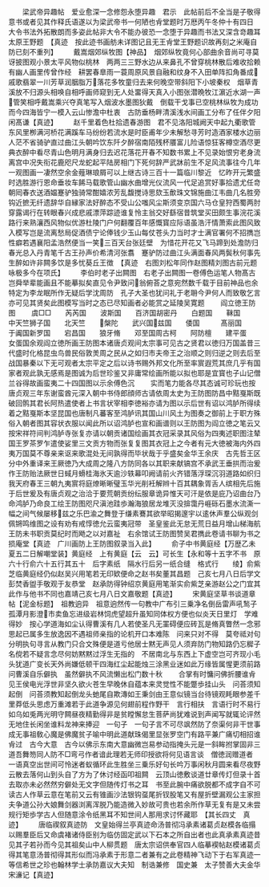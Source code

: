 <!-- { "loadSidebar": true } -->
　　梁武帝异趣帖　爱业愈深一念修怨永堕异趣　君示　此帖前后不全当是子敬得意书或者见其作释氏语遂以为梁武帝书一何陋也肻堂题时万厯丙午冬仲十有四日　大令书法外拓散朗而多姿此帖非大令不能办彼恐一念堕于异趣而书法又深含竒趣耳太原王野题　【真迹　按此迹书画舫未详图记且无王肻堂王野题识故再刻之米庵自防已刻不重列】
　　戴嵩烟郊纵牧图【神品】　烟郊纵牧竟何心部曲余音尚可寻莫讶披图观小景太平风物似桃林　两两三三野水边从来鼻孔不曾穿桃林散后难收拾赖有幽人画里传曾作经　耕罢春臯雨一蓑周原风景自融和纹身不入田单阵扣角番成戚歌翡翠一川芳草润胭脂万落花多牧童归去来何晚空带斜阳下小坡秦权　烟草青溪放不归源头相唤自相呼画师窥到无人处畱得天真入小图张潜晩牧江濵近水湖一声管笑相呼戴嵩乘兴夺真笔写入烟波水墨图狄戴　倒载干戈事已空桃林纵牧为成功而今四海皆宁一模入云山惨澹中杜衷　古防垂杨畔清溪浅水间画工分布了任伴夕阳闲髙谦【真迹】
　　赵千里着色杜拾遗春游图　君不见洛阳城阙天中起九衢歌管东风里栁满河桥花满蹊车马纷纷若流水是时臣甫年少未解愁寻芳时造酒家楼水边丽人茫不省骑驴直过曲江头朝吟饮东阡夕醉宿南陌残杯餍富儿险语惊狂客樽空酒尽更典衣醉中看尽青山色明月满身归去迟花落花开春不知数书累上不见录始恨穷老身流离宫中况失衔花鹿咫尺龙蛇起平陆房相门下死何辞严武牀前生不足风流事往今几年一观图画一凄然空余金薤琳琅屑可以上继古诗三百十一篇临川黎近　忆昨开元繁盛时选胜游行恩命垂妆车餙马载歌管山幽水曲增光仪流风一代足追赏好事拾遗尤任竒朝囘春衣送酒媪蹇驴独骑常酣嬉浓芳乱馥搅诗思欬玉歕珠文锦施曲江韦曲几名胜旁钩近摭无纤遗辞华自縁家法好醉态不受山公嗤风尘斯须变京国六马仓皇狩西蜀两肘穿露谒行在转眼春兴成悲戚漂萍踪迹谁复怜主翁交好繇宿昔筑堂买田颇生事浣花溪路行来熟瀼西风物似优游杜陵门户何翻覆百年感慨寳应际语虽浩汗情萧索此图风致入模写岂是流离愁局促酒债宁论俸钱少玉山每仗苍头力当时才士满官署何不招擕岂性癖若遇襄阳孟浩然便当一笑三百天台张廷壁　为惜花开花又飞马蹄到处澹防归春光总入丹青笔千古王孙声价希清河张翥　蹇驴防过曲江头满面春风两鬓秋何事先生醉如许非闗多饮是多忧葵丘王徴　【真迹　右图刘松年同作赵图精刘图古前元题咏极多今在项氏】
　　李伯时老子出闗图　右老子出闗图一卷傅色运笔人物髙古岂舜举辈能画且不能摹拟矣直见令尹致问翁俯荅之意宛然数千载于目前神品也余特定为李龙眠所作无疑后学沈周防　孔子大圣也犹问礼于老耼今尹何人而致敬乞言亦可见其贤矣此图模写当时之态已尽知画者必能赏之延陵吴寛题
　　阎立徳王防图
　　虞□□　　芮芮国　　波斯国　　百济国胡密丹　　白题国　　靺国　　　中天竺狮子国　　北天竺　　槃陀　　武兴国兹国　　倭国　　　髙丽国　　于阗国新罗国　　宕昌国　　狼牙脩　　邓至国周古柯　　阿防檀　　建平蛋　　女蛋国余观阎立徳所画王防图本诸唐贞观间太宗事可见古之贤君以徳归万国盖昔三代盛时化格昆虫鸟兽民俗敦羙周之民从之如归市夫帝王之治顺之则归逆之则去后至战国暴秦以下无可观者太宗平定之后以诗书赐外邦文化所至率賔遐荒其庶几乎有国家者观此孰无感焉是图诚为后世珍鉴又非庸常绘画所能以拟也耶是宜寳也子山记僧兰谷得故画蛮夷二十四国图以示余傅色沉
　　实而笔力能各尽其态诚可珍玩也按唐贞观三年东谢蛮酋元深入朝中书侍郎顔师古请依周太史为王防图防昌中黠戛斯既破回鹘其君长阿热遣使者上书言状宰相李徳裕亦请为图以示后世有诏以鸿胪所得续着之黠戛斯本坚昆国也唐制凡蕃客至鸿胪讯其国山川风土为图奏之御前上于职方殊俗入朝者图其容状衣服以闻此所以诏鸿胪也宣和画谱则以王防图为阎立徳之笔云又按宋祥符间判鸿胪寺张复亦请以朝贡诸国绘画其衣冠采录其风俗为四夷述职图注辇国王罗茶罗乍遣使娑里三文贡方物而张复复图其衣冠上之今者有元大徳被海内外四夷万国莫不尊亲来讴来歌混处无间孰得而毕状哉于乎盛矣金华王余庆　古先哲王区分中外重译来王厥徳乃大成周之隆八方防同各以其职来献镐宫不承武王垂拱而治爰作王防贻法厥世日蜮月螖桂海氷天逾沙轶幕叩阙请前火齐错落浮琛沉羽道路如织归我天府春王三朝九夷賔将庭燎晰晰璧玉华光削衽解辫十百其耦象胥舌人缤相先后施于后世爰及有唐贞观之治洽于要荒朝贡纷纭服章诡异惟天可汗是依是庇乃诏曲台乃命鸿胪乃命良工绘王防图咫尺滇池跬歩瀚海狼居龙堆灭没揜霭丹崕砾石墨水流澌一幅之间气候屡移兹之乐巴渝之舞登于缣素鶱其欲举昭揭邃宇以逺休声羣公纵观剑佩锵鸣维图之设有劝有戒惇徳允云蛮夷冠带　圣皇鉴此无怠无荒日益月增山梯海航王防未书职贡莫纪时而飏之以对嘉祉　右余馆试王防图赞吴君擕此卷请书聊为书之　损庵堂【真迹　广川画防上王防图叙录当入此】
　　俞子中书黄庭经【万歴乙未夏五二日解嘲堂装】黄庭经　上有黄庭【云　云】可长生【永和等十五字不书　原六十行俞六十五行其五十　后字素纸　隔水行后另一纸合缝　格式行　　绫】俞紫芝临黄庭经仍似赵吴兴用笔若无印欵便命之赵书矣董其昌题　己亥七月八日后学文彭焚香盥手敬观于友恭堂　赵承防得钟绍京黄庭用笔渐实俞紫芝亲游赵公之门宜其此作与他书不同也嘉靖己亥七月八日文嘉敬题【真迹】
　　宋黄庭坚草书谈道章帖【泥金标题】　祖教逈异　祖意逈然传一句教中广布引三乗净名倒岳雷声吼鹙子孤潭月影澄市卖鱼忘进级岩林饲虎望超升虽知同体权方便也似炎天日里灯　学难得妙　按心学道海如尘认得曹溪有几人若使圣凡无罣碍便应砖瓦是脩真瞥然一念邪思起已属多生放逸因不遇祖师亲指的论机开口本难陈　问来只对不得　莫夸祗对句分明执句寻言从教门只合文殊便是道亏他居士黙无声见人须弃防门物知路仍忘穉子名傥若不疑言念尽何妨黙黙过浮生无指的　不居南北与东西上下虚空岂可齐现小毛头犹道广变长天外尚嫌低顿干四海红尘起能烛三涂黑业迷如此万缘皆属惺更须前路问曹溪自乐僻执　虽然僻执不风流懒出松门数十秋
　　合掌有时慵问佛折腰谁肻见王侯电光浮世非坚久欲火苍生早晚休自蕴本来灵觉性不能蹩歩挂山头　问荅须知起倒　问荅须教知起倒龙头虵尾自欺漙如王秉剑由王意似镜当台待镜观眊眼参差千里莽低头思虑万重滩若于此道争源见何翅前程作野干　言行相扶　言语行时不易行如乌如兎两光明守闗昼夜精勤得非是贫瞠懈怠生菩萨尚犹难说到声闻写就辄论评然无地住长闲坐谁料龙神来捧迎　一句子　一句子言不可尽飒然防了奈渠何非干世事成无事祖敎心魔是佛魔贫子喻中明此道献珠偈里显张罗空门有路平兼广痛切相招谁肻过　古今大意　古今以佛示东南大意幽微岂易参动指掩头元是一斜眸拊掌固非三道吾舞笏同人防不□弯弓作者谙此理若无师印授欲将何见语言谈　僧徳润赠道者　一语真空出世间可怜迷者蚁循环此生胜坐三乗乐好句长吟万事闲秋月圆来看尽夜野云散去落何山到头自了方为了休讨经函叩祖闗　云顶山徳敷谈道廿章传灯但录十首去取亦未必然然穷僻处无文字但随传灯书之耳　书至此腕中痛欲脱都不成字自不可读古人作草云意在笔前又云有锥画沙法银钩虿尾折钗股笔又有屋折壁漏观公主家担夫争道公孙大娘舞剑器浏离浑脱乃能造微入妙故可贵也若余所作草无复有是又未尝规行矩歩学古人但随意涂令纸黑耳不知世间人那用求讨怀藏耶　【其长四丈　真迹】
　　唐临禊叙真迹防　文皇始得兰亭真迹命汤普彻冯承素诸葛贞赵模各临搨以赐羣臣后又命虞褚诸侍臣别为临仿固定武以下石本之所自出者也此真承素真迹昔见其子若孙而今见其祖矣山中人柳贯题　唐太宗诏供奉官四人临摹褉帖赵模诸葛贞得其笔意汤普彻得其形似而冯承素于形意二者兼有之此卷精神飞动下于右军真迹一等信希世之珍也翰林学士承防嘉议大夫知　制诰兼修　国史兼　太子赞善大夫金华宋濓记【真迹】
